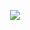 <p align="center">
  <img src="https://readme-typing-svg.herokuapp.com?font=Fira+Code&weight=600&size=24&pause=1000&color=F732B6&random=false&width=435&lines=University+final+project">
</p>
